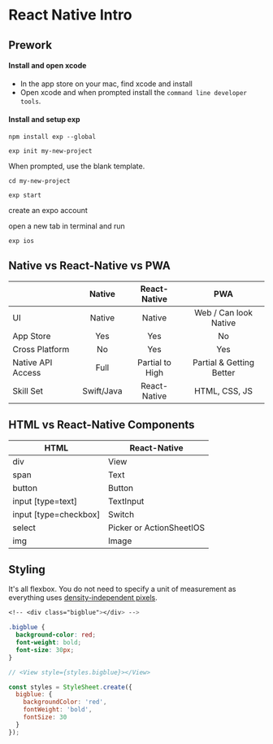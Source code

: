 # React Native Intro

## Prework

#### Install and open xcode
- In the app store on your mac, find xcode and install
- Open xcode and when prompted install the `command line developer tools`.

#### Install and setup exp
`npm install exp --global`

`exp init my-new-project`

When prompted, use the blank template.

`cd my-new-project`

`exp start`

create an expo account

open a new tab in terminal and run 

`exp ios`

## Native vs React-Native vs PWA 
|                   | Native        | React-Native | PWA
| ---               |   :-:         |   :-:  | :-: 
| UI                | Native        | Native | Web / Can look Native 
| App Store         | Yes           | Yes    | No  
| Cross Platform    | No            | Yes    | Yes 
| Native API Access | Full          | Partial to High | Partial & Getting Better 
| Skill Set         | Swift/Java    | React-Native | HTML, CSS, JS  

## HTML vs React-Native Components

| HTML | React-Native |
| --- | --- |
| div | View | 
| span | Text | 
| button | Button | 
| input [type=text] | TextInput | 
| input [type=checkbox] | Switch | 
| select | Picker or ActionSheetIOS | 
| img | Image | 

## Styling

It's all flexbox. You do not need to specify a unit of measurement as everything uses [density-independent pixels](https://medium.com/@0saurabhgour/react-native-density-independent-pixels-pixelratio-1f10d86f631).

```css
<!-- <div class="bigblue"></div> -->

.bigblue {
  background-color: red;
  font-weight: bold;
  font-size: 30px;
}
```

```jsx
// <View style={styles.bigblue}></View>

const styles = StyleSheet.create({
  bigblue: {
    backgroundColor: 'red',
    fontWeight: 'bold',
    fontSize: 30
  }
});
```